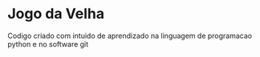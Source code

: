 # Jogo da Velha
Codigo criado com intuido de aprendizado na linguagem de programacao python e no software git 